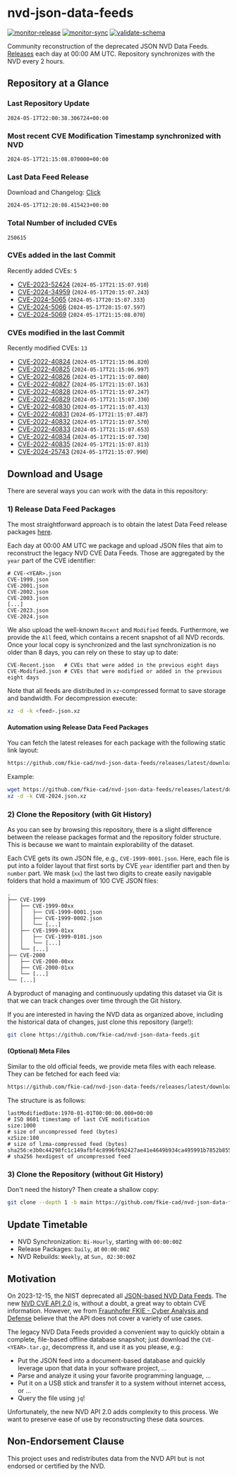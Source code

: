 # nvd-json-data-feeds

[![monitor-release](https://github.com/fkie-cad/nvd-json-data-feeds/actions/workflows/monitor_release.yml/badge.svg)](https://github.com/fkie-cad/nvd-json-data-feeds/actions/workflows/monitor_release.yml)
[![monitor-sync](https://github.com/fkie-cad/nvd-json-data-feeds/actions/workflows/monitor_sync.yml/badge.svg)](https://github.com/fkie-cad/nvd-json-data-feeds/actions/workflows/monitor_sync.yml)
[![validate-schema](https://github.com/fkie-cad/nvd-json-data-feeds/actions/workflows/validate_schema.yml/badge.svg)](https://github.com/fkie-cad/nvd-json-data-feeds/actions/workflows/validate_schema.yml)

Community reconstruction of the deprecated JSON NVD Data Feeds.
[Releases](https://github.com/fkie-cad/nvd-json-data-feeds/releases/latest) each day at 00:00 AM UTC.
Repository synchronizes with the NVD every 2 hours.

## Repository at a Glance

### Last Repository Update

```plain
2024-05-17T22:00:38.306724+00:00
```

### Most recent CVE Modification Timestamp synchronized with NVD

```plain
2024-05-17T21:15:08.070000+00:00
```

### Last Data Feed Release

Download and Changelog: [Click](https://github.com/fkie-cad/nvd-json-data-feeds/releases/latest)

```plain
2024-05-17T12:20:08.415423+00:00
```

### Total Number of included CVEs

```plain
250615
```

### CVEs added in the last Commit

Recently added CVEs: `5`

- [CVE-2023-52424](CVE-2023/CVE-2023-524xx/CVE-2023-52424.json) (`2024-05-17T21:15:07.910`)
- [CVE-2024-34959](CVE-2024/CVE-2024-349xx/CVE-2024-34959.json) (`2024-05-17T20:15:07.243`)
- [CVE-2024-5065](CVE-2024/CVE-2024-50xx/CVE-2024-5065.json) (`2024-05-17T20:15:07.333`)
- [CVE-2024-5066](CVE-2024/CVE-2024-50xx/CVE-2024-5066.json) (`2024-05-17T20:15:07.597`)
- [CVE-2024-5069](CVE-2024/CVE-2024-50xx/CVE-2024-5069.json) (`2024-05-17T21:15:08.070`)


### CVEs modified in the last Commit

Recently modified CVEs: `13`

- [CVE-2022-40824](CVE-2022/CVE-2022-408xx/CVE-2022-40824.json) (`2024-05-17T21:15:06.820`)
- [CVE-2022-40825](CVE-2022/CVE-2022-408xx/CVE-2022-40825.json) (`2024-05-17T21:15:06.997`)
- [CVE-2022-40826](CVE-2022/CVE-2022-408xx/CVE-2022-40826.json) (`2024-05-17T21:15:07.080`)
- [CVE-2022-40827](CVE-2022/CVE-2022-408xx/CVE-2022-40827.json) (`2024-05-17T21:15:07.163`)
- [CVE-2022-40828](CVE-2022/CVE-2022-408xx/CVE-2022-40828.json) (`2024-05-17T21:15:07.247`)
- [CVE-2022-40829](CVE-2022/CVE-2022-408xx/CVE-2022-40829.json) (`2024-05-17T21:15:07.330`)
- [CVE-2022-40830](CVE-2022/CVE-2022-408xx/CVE-2022-40830.json) (`2024-05-17T21:15:07.413`)
- [CVE-2022-40831](CVE-2022/CVE-2022-408xx/CVE-2022-40831.json) (`2024-05-17T21:15:07.487`)
- [CVE-2022-40832](CVE-2022/CVE-2022-408xx/CVE-2022-40832.json) (`2024-05-17T21:15:07.570`)
- [CVE-2022-40833](CVE-2022/CVE-2022-408xx/CVE-2022-40833.json) (`2024-05-17T21:15:07.653`)
- [CVE-2022-40834](CVE-2022/CVE-2022-408xx/CVE-2022-40834.json) (`2024-05-17T21:15:07.730`)
- [CVE-2022-40835](CVE-2022/CVE-2022-408xx/CVE-2022-40835.json) (`2024-05-17T21:15:07.813`)
- [CVE-2024-25743](CVE-2024/CVE-2024-257xx/CVE-2024-25743.json) (`2024-05-17T21:15:07.990`)


## Download and Usage

There are several ways you can work with the data in this repository:

### 1) Release Data Feed Packages

The most straightforward approach is to obtain the latest Data Feed release packages [here](https://github.com/fkie-cad/nvd-json-data-feeds/releases/latest).

Each day at 00:00 AM UTC we package and upload JSON files that aim to reconstruct the legacy NVD CVE Data Feeds.
Those are aggregated by the `year` part of the CVE identifier:

```
# CVE-<YEAR>.json
CVE-1999.json
CVE-2001.json
CVE-2002.json
CVE-2003.json
[...]
CVE-2023.json
CVE-2024.json
```

We also upload the well-known `Recent` and `Modified` feeds.
Furthermore, we provide the `All` feed, which contains a recent snapshot of all NVD records.
Once your local copy is synchronized and the last synchronization is no older than 8 days, you can rely on these to stay up to date:

```plain
CVE-Recent.json   # CVEs that were added in the previous eight days
CVE-Modified.json # CVEs that were modified or added in the previous eight days
```

Note that all feeds are distributed in `xz`-compressed format to save storage and bandwidth.
For decompression execute:

```sh
xz -d -k <feed>.json.xz
```

#### Automation using Release Data Feed Packages

You can fetch the latest releases for each package with the following static link layout:

```sh
https://github.com/fkie-cad/nvd-json-data-feeds/releases/latest/download/CVE-<YEAR>.json.xz
```

Example:

```sh
wget https://github.com/fkie-cad/nvd-json-data-feeds/releases/latest/download/CVE-2024.json.xz
xz -d -k CVE-2024.json.xz
```

### 2) Clone the Repository (with Git History)

As you can see by browsing this repository, there is a slight difference between the release packages format and the repository folder structure.
This is because we want to maintain explorability of the dataset.

Each CVE gets its own JSON file, e.g., `CVE-1999-0001.json`.
Here, each file is put into a folder layout that first sorts by CVE `year` identifier part and then by `number` part.
We mask (`xx`) the last two digits to create easily navigable folders that hold a maximum of 100 CVE JSON files:

```plain
.
├── CVE-1999
│   ├── CVE-1999-00xx
│   │   ├── CVE-1999-0001.json
│   │   ├── CVE-1999-0002.json
│   │   └── [...]
│   ├── CVE-1999-01xx
│   │   ├── CVE-1999-0101.json
│   │   └── [...]
│   └── [...]
├── CVE-2000
│   ├── CVE-2000-00xx
│   ├── CVE-2000-01xx
│   └── [...]
└── [...]
```

A byproduct of managing and continuously updating this dataset via Git is that we can track changes over time through the Git history.

If you are interested in having the NVD data as organized above, including the historical data of changes, just clone this repository (large!):

```sh
git clone https://github.com/fkie-cad/nvd-json-data-feeds.git
```

#### (Optional) Meta Files

Similar to the old official feeds, we provide meta files with each release. They can be fetched for each feed via:

```sh
https://github.com/fkie-cad/nvd-json-data-feeds/releases/latest/download/CVE-<YEAR>.meta
```

The structure is as follows:

```plain
lastModifiedDate:1970-01-01T00:00:00.000+00:00                          # ISO 8601 timestamp of last CVE modification
size:1000                                                               # size of uncompressed feed (bytes)
xzSize:100                                                              # size of lzma-compressed feed (bytes)
sha256:e3b0c44298fc1c149afbf4c8996fb92427ae41e4649b934ca495991b7852b855 # sha256 hexdigest of uncompressed feed
```

### 3) Clone the Repository (without Git History)

Don't need the history? Then create a shallow copy:

```sh
git clone --depth 1 -b main https://github.com/fkie-cad/nvd-json-data-feeds.git
```


## Update Timetable

* NVD Synchronization: `Bi-Hourly`, starting with `00:00:00Z`
* Release Packages: `Daily`, at `00:00:00Z`
* NVD Rebuilds: `Weekly`, at `Sun, 02:30:00Z`


## Motivation

On 2023-12-15, the NIST deprecated all [JSON-based NVD Data Feeds](https://nvd.nist.gov/vuln/data-feeds#divRetirementBanner-1).
The new [NVD CVE API 2.0](https://nvd.nist.gov/developers/vulnerabilities) is, without a doubt, a great way to obtain CVE information.
However, we from [Fraunhofer FKIE - Cyber Analysis and Defense](https://www.fkie.fraunhofer.de/en/departments/cad.html) believe that the API does not cover a variety of use cases.

The legacy NVD Data Feeds provided a convenient way to quickly obtain a complete, file-based offline database snapshot; just download the `CVE-<YEAR>.tar.gz`, decompress it, and use it as you please, e.g.:

- Put the JSON feed into a document-based database and quickly leverage upon that data in your software project, ...
- Parse and analyze it using your favorite programming language, ...
- Put it on a USB stick and transfer it to a system without internet access, or ...
- Query the file using `jq`!

Unfortunately, the new NVD API 2.0 adds complexity to this process.
We want to preserve ease of use by reconstructing these data sources.

## Non-Endorsement Clause

This project uses and redistributes data from the NVD API but is not endorsed or certified by the NVD.